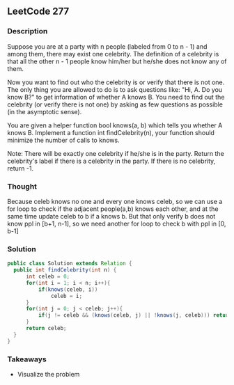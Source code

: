 ## LeetCode 277

### Description
Suppose you are at a party with n people (labeled from 0 to n - 1) and among them, there may exist one celebrity. The definition of a celebrity is that all the other n - 1 people know him/her but he/she does not know any of them.

Now you want to find out who the celebrity is or verify that there is not one. The only thing you are allowed to do is to ask questions like: "Hi, A. Do you know B?" to get information of whether A knows B. You need to find out the celebrity (or verify there is not one) by asking as few questions as possible (in the asymptotic sense).

You are given a helper function bool knows(a, b) which tells you whether A knows B. Implement a function int findCelebrity(n), your function should minimize the number of calls to knows.

Note: There will be exactly one celebrity if he/she is in the party. Return the celebrity's label if there is a celebrity in the party. If there is no celebrity, return -1.

### Thought
Because celeb knows no one and every one knows celeb, so we can use a for loop to check if the adjacent people(a,b) knows each other, and at the same time update celeb to b if a knows b. But that only verify b does not know ppl in [b+1, n-1], so we need another for loop to check b with ppl in [0, b-1]


### Solution
```java
public class Solution extends Relation {
  public int findCelebrity(int n) {
      int celeb = 0;
      for(int i = 1; i < n; i++){
          if(knows(celeb, i))
              celeb = i;
      }
      for(int j = 0; j < celeb; j++){
          if(j != celeb && (knows(celeb, j) || !knows(j, celeb))) return -1;
      }
      return celeb;
  }
}

```


### Takeaways
* Visualize the problem
